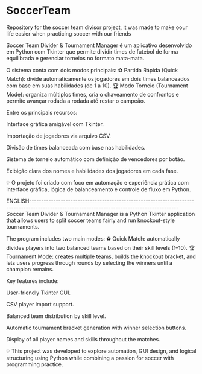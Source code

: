 # SoccerTeam
Repository for the soccer team divisor project, it was made to make oour life easier when practicing soccer with our friends

Soccer Team Divider & Tournament Manager é um aplicativo desenvolvido em Python com Tkinter que permite dividir times de futebol de forma equilibrada e gerenciar torneios no formato mata-mata.

O sistema conta com dois modos principais:
⚽ Partida Rápida (Quick Match): divide automaticamente os jogadores em dois times balanceados com base em suas habilidades (de 1 a 10).
🏆 Modo Torneio (Tournament Mode): organiza múltiplos times, cria o chaveamento de confrontos e permite avançar rodada a rodada até restar o campeão.

Entre os principais recursos:

Interface gráfica amigável com Tkinter.

Importação de jogadores via arquivo CSV.

Divisão de times balanceada com base nas habilidades.

Sistema de torneio automático com definição de vencedores por botão.

Exibição clara dos nomes e habilidades dos jogadores em cada fase.

💡 O projeto foi criado com foco em automação e experiência prática com interface gráfica, lógica de balanceamento e controle de fluxo em Python.

ENGLISH-------------------------------------------------------------------------------------------------------------------------------------------
Soccer Team Divider & Tournament Manager is a Python Tkinter application that allows users to split soccer teams fairly and run knockout-style tournaments.

The program includes two main modes:
⚽ Quick Match: automatically divides players into two balanced teams based on their skill levels (1–10).
🏆 Tournament Mode: creates multiple teams, builds the knockout bracket, and lets users progress through rounds by selecting the winners until a champion remains.

Key features include:

User-friendly Tkinter GUI.

CSV player import support.

Balanced team distribution by skill level.

Automatic tournament bracket generation with winner selection buttons.

Display of all player names and skills throughout the matches.

💡 This project was developed to explore automation, GUI design, and logical structuring using Python while combining a passion for soccer with programming practice.

